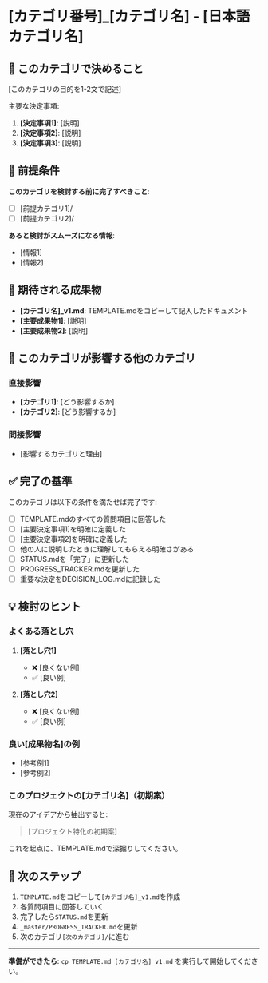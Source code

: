 # [カテゴリ番号]_[カテゴリ名] - [日本語カテゴリ名]

## 🎯 このカテゴリで決めること

[このカテゴリの目的を1-2文で記述]

主要な決定事項:
1. **[決定事項1]**: [説明]
2. **[決定事項2]**: [説明]
3. **[決定事項3]**: [説明]

## 📝 前提条件

**このカテゴリを検討する前に完了すべきこと**:
- [ ] [前提カテゴリ1]/
- [ ] [前提カテゴリ2]/

**あると検討がスムーズになる情報**:
- [情報1]
- [情報2]

## 🎯 期待される成果物

- **[カテゴリ名]_v1.md**: TEMPLATE.mdをコピーして記入したドキュメント
- **[主要成果物1]**: [説明]
- **[主要成果物2]**: [説明]

## 🔗 このカテゴリが影響する他のカテゴリ

### 直接影響
- **[カテゴリ1]**: [どう影響するか]
- **[カテゴリ2]**: [どう影響するか]

### 間接影響
- [影響するカテゴリと理由]

## ✅ 完了の基準

このカテゴリは以下の条件を満たせば完了です:

- [ ] TEMPLATE.mdのすべての質問項目に回答した
- [ ] [主要決定事項1]を明確に定義した
- [ ] [主要決定事項2]を明確に定義した
- [ ] 他の人に説明したときに理解してもらえる明確さがある
- [ ] STATUS.mdを「完了」に更新した
- [ ] PROGRESS_TRACKER.mdを更新した
- [ ] 重要な決定をDECISION_LOG.mdに記録した

## 💡 検討のヒント

### よくある落とし穴

1. **[落とし穴1]**
   - ❌ [良くない例]
   - ✅ [良い例]

2. **[落とし穴2]**
   - ❌ [良くない例]
   - ✅ [良い例]

### 良い[成果物名]の例

- [参考例1]
- [参考例2]

### このプロジェクトの[カテゴリ名]（初期案）

現在のアイデアから抽出すると:

> [プロジェクト特化の初期案]

これを起点に、TEMPLATE.mdで深掘りしてください。

## 🚀 次のステップ

1. `TEMPLATE.md`をコピーして`[カテゴリ名]_v1.md`を作成
2. 各質問項目に回答していく
3. 完了したら`STATUS.md`を更新
4. `_master/PROGRESS_TRACKER.md`を更新
5. 次のカテゴリ`[次のカテゴリ]/`に進む

---

**準備ができたら**: `cp TEMPLATE.md [カテゴリ名]_v1.md` を実行して開始してください。
